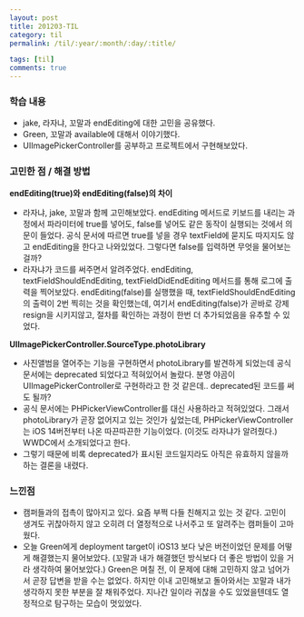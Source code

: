 ```yaml
---
layout: post
title: 201203-TIL
category: til
permalink: /til/:year/:month/:day/:title/

tags: [til]
comments: true
---
```


### 학습 내용
- jake, 라자냐, 꼬말과 endEditing에 대한 고민을 공유했다.
- Green, 꼬말과 available에 대해서 이야기했다.
- UIImagePickerController를 공부하고 프로젝트에서 구현해보았다.

### 고민한 점 / 해결 방법
**endEditing(true)와 endEditing(false)의 차이**
- 라자냐, jake, 꼬말과 함께 고민해보았다. endEditing 메서드로 키보드를 내리는 과정에서 파라미터에 true를 넣어도, false를 넣어도 같은 동작이 실행되는 것에서 의문이 들었다. 공식 문서에 따르면 true를 넣을 경우 textField에 묻지도 따지지도 않고 endEditing을 한다고 나와있었다. 그렇다면 false를 입력하면 무엇을 물어보는 걸까?
- 라자냐가 코드를 써주면서 알려주었다. endEditing, textFieldShouldEndEditing, textFieldDidEndEditing 메서드를 통해 로그에 출력을 찍어보았다. endEditing(false)를 실행했을 때, textFieldShouldEndEditing의 출력이 2번 찍히는 것을 확인했는데, 여기서 endEditing(false)가 곧바로 강제 resign을 시키지않고, 절차를 확인하는 과정이 한번 더 추가되었음을 유추할 수 있었다. <br>

**UIImagePickerController.SourceType.photoLibrary**
- 사진앨범을 열어주는 기능을 구현하면서 photoLibrary를 발견하게 되었는데 공식 문서에는 deprecated 되었다고 적혀있어서 놀랐다. 분명 야곰이 UIImagePickerController로 구현하라고 한 것 같은데.. deprecated된 코드를 써도 될까?
- 공식 문서에는 PHPickerViewController를 대신 사용하라고 적혀있었다. 그래서 photoLibrary가 곧장 없어지고 있는 것인가 싶었는데, PHPickerViewController는 iOS 14버전부터 나온 따끈따끈한 기능이었다. (이것도 라자냐가 알려줬다.) WWDC에서 소개되었다고 한다.
- 그렇기 때문에 비록 deprecated가 표시된 코드일지라도 아직은 유효하지 않을까하는 결론을 내렸다.

### 느낀점
- 캠퍼들과의 접촉이 많아지고 있다. 요즘 부쩍 다들 친해지고 있는 것 같다. 고민이 생겨도 귀찮아하지 않고 오히려 더 열정적으로 나서주고 또 알려주는 캠퍼들이 고마웠다.
- 오늘 Green에게 deployment target이 iOS13 보다 낮은 버전이었던 문제를 어떻게 해결했는지 물어보았다. (꼬말과 내가 해결했던 방식보다 더 좋은 방법이 있을 거라 생각하여 물어보았다.) Green은 며칠 전, 이 문제에 대해 고민하지 않고 넘어가서 곧장 답변을 받을 수는 없었다. 하지만 이내 고민해보고 돌아와서는 꼬말과 내가 생각하지 못한 부분을 잘 채워주었다. 지나간 일이라 귀찮을 수도 있었을텐데도 열정적으로 탐구하는 모습이 멋있었다.

